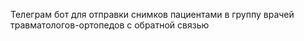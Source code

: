 Телеграм бот для отправки снимков пациентами в группу врачей травматологов-ортопедов с обратной связью

